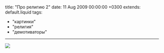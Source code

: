 title: "Про религию 2"
date: 11 Aug 2009 00:00:00 +0300
extends: default.liquid
tags:
  - "картинки"
  - "религия"
  - "демотиваторы"
---
[![](http://www.demotivation.ru/thumbs/20090322/ec035yemzneu.jpg)](http://www.demotivation.ru/ec035yemzneupic.html)

